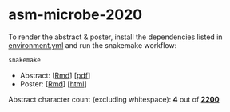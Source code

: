 
<!-- README.md is generated from README.Rmd. Please edit that file -->

# asm-microbe-2020

<!-- badges: start -->

<!-- badges: end -->

To render the abstract & poster, install the dependencies listed in
[environment.yml](environment.yml) and run the snakemake workflow:

``` bash
snakemake
```

  - Abstract: \[[Rmd](abstract.Rmd)\]
    \[[pdf](https://sovacool.dev/asm-microbe-2020/abstract.pdf)\]
  - Poster: \[[Rmd](poster.Rmd)\]
    \[[html](https://sovacool.dev/asm-microbe-2020/poster.html)\]

Abstract character count (excluding whitespace): **4** out of
[**2200**](https://asm.org/Events/ASM-Microbe/Abstracts)

